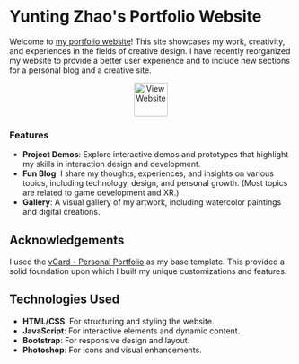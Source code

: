 # Yunting Zhao's Portfolio Website

Welcome to [my portfolio website](https://yuntingzh.github.io/HelloYunting/)! This site showcases my work, creativity, and experiences in the fields of creative design. I have recently reorganized my website to provide a better user experience and to include new sections for a personal blog and a creative site.
<p align="center">
  <a href="https://yuntingzh.github.io/HelloYunting/">
    <img src="./assets/AboutMe/btn_view_website" width="60" alt="View Website">
  </a>
</p>

### Features

- **Project Demos**: Explore interactive demos and prototypes that highlight my skills in interaction design and development.
- **Fun Blog**: I share my thoughts, experiences, and insights on various topics, including technology, design, and personal growth. (Most topics are related to game development and XR.)
- **Gallery**: A visual gallery of my artwork, including watercolor paintings and digital creations.

## Acknowledgements

I used the [vCard - Personal Portfolio](https://img.shields.io/github/repo-size/codewithsadee/vcard-personal-portfolio) as my base template. This provided a solid foundation upon which I built my unique customizations and features.

## Technologies Used

- **HTML/CSS**: For structuring and styling the website.
- **JavaScript**: For interactive elements and dynamic content.
- **Bootstrap**: For responsive design and layout.
- **Photoshop**: For icons and visual enhancements.
